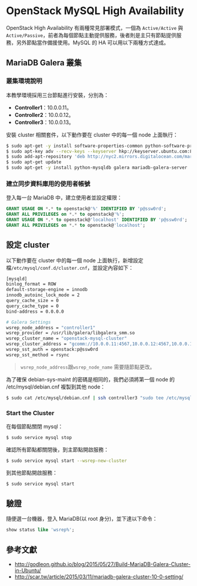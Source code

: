 # OpenStack MySQL High Availability
OpenStack High Availability 有兩種常見部署模式，一個為 ```Active/Active``` 與 ```Active/Passive```，前者為每個節點主動提供服務，後者則是主只有節點提供服務，另外節點當作備援使用。MySQL 的 HA 可以用以下兩種方式達成。

## MariaDB Galera 叢集
### 叢集環境說明
本教學環境採用三台節點進行安裝，分別為：
* **Controller1**：10.0.0.11。
* **Controller2**：10.0.0.12。
* **Controller3**：10.0.0.13。

安裝 cluster 相關套件，以下動作要在 cluster 中的每一個 node 上面執行：
```sh
$ sudo apt-get -y install software-properties-common python-software-properties
$ sudo apt-key adv --recv-keys --keyserver hkp://keyserver.ubuntu.com:80 0xcbcb082a1bb943db
$ sudo add-apt-repository 'deb http://nyc2.mirrors.digitalocean.com/mariadb/repo/10.0/ubuntu trusty main'
$ sudo apt-get update
$ sudo apt-get -y install python-mysqldb galera mariadb-galera-server
```

### 建立同步資料庫用的使用者帳號
登入每一台 MariaDB 中，建立使用者並設定權限：
```sql
GRANT USAGE ON *.* to openstack@'%' IDENTIFIED BY 'p@ssw0rd';
GRANT ALL PRIVILEGES on *.* to openstack@'%';
GRANT USAGE ON *.* to openstack@'localhost' IDENTIFIED BY 'p@ssw0rd';
GRANT ALL PRIVILEGES on *.* to openstack@'localhost';
```

## 設定 cluster
以下動作要在 cluster 中的每一個 node 上面執行，新增設定檔```/etc/mysql/conf.d/cluster.cnf```，並設定內容如下：
```sh
[mysqld]
binlog_format = ROW
default-storage-engine = innodb
innodb_autoinc_lock_mode = 2
query_cache_size = 0
query_cache_type = 0
bind-address = 0.0.0.0

# Galera Settings
wsrep_node_address = "controller1"
wsrep_provider = /usr/lib/galera/libgalera_smm.so
wsrep_cluster_name = "openstack-mysql-cluster"
wsrep_cluster_address = "gcomm://10.0.0.11:4567,10.0.0.12:4567,10.0.0.13:4567"
wsrep_sst_auth = openstack:p@ssw0rd
wsrep_sst_method = rsync
```
> ```wsrep_node_address```跟```wsrep_node_name``` 需要隨節點更改。

為了確保 debian-sys-maint 的密碼是相同的，我們必須將第一個 node 的 /etc/mysql/debian.cnf 複製到其他 node：
```sh
$ sudo cat /etc/mysql/debian.cnf | ssh controller3 "sudo tee /etc/mysql/debian.cnf"
```

### Start the Cluster
在每個節點關閉 mysql：
```sh
$ sudo service mysql stop
```
確認所有節點都關閉後，到主節點開啟服務：
```sh
$ sudo service mysql start --wsrep-new-cluster
```

到其他節點開啟服務：
```sh
$ sudo service mysql start
```

## 驗證
隨便選一台機器，登入 MariaDB(以 root 身分)，並下達以下命令：
```sql
show status like 'wsrep%';
```


## 參考文獻
* http://godleon.github.io/blog/2015/05/27/Build-MariaDB-Galera-Cluster-in-Ubuntu/
* http://scar.tw/article/2015/03/11/mariadb-galera-cluster-10-0-setting/